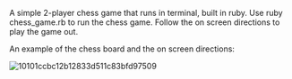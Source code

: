 A simple 2-player chess game that runs in terminal, built in ruby. Use ruby chess_game.rb to run the chess game. Follow the on screen directions to play the game out.

An example of the chess board and the on screen directions:

![10101ccbc12b12833d511c83bfd97509](https://user-images.githubusercontent.com/73008378/121621402-f39f4e00-ca20-11eb-9dc1-09fc8723f93b.png)
